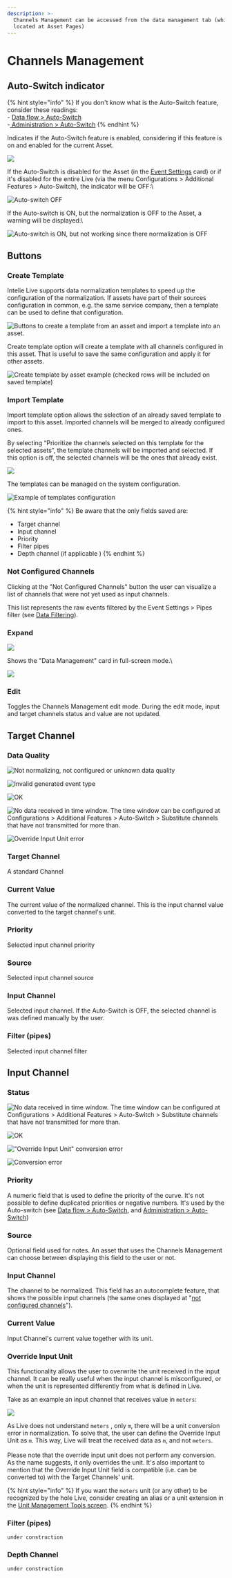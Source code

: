 ```yaml
---
description: >-
  Channels Management can be accessed from the data management tab (which is
  located at Asset Pages)
---
```


# Channels Management

## Auto-Switch indicator

{% hint style="info" %}
If you don't know what is the Auto-Switch feature, consider these readings:\
\- [Data flow > Auto-Switch](../../../data-flow/data-normalization/auto-switch.md)\
\-[ Administration > Auto-Switch](../auto-switch.md)
{% endhint %}

Indicates if the Auto-Switch feature is enabled, considering if this feature is on and enabled for the current Asset.

![](<../../../.gitbook/assets/image (323).png>)

If the Auto-Switch is disabled for the Asset (in the [Event Settings](event-settings.md) card) or if it's disabled for the entire Live (via the menu Configurations > Additional Features > Auto-Switch), the indicator will be OFF:\


![Auto-switch OFF](<../../../.gitbook/assets/image (339).png>)

If the Auto-switch is ON, but the normalization is OFF to the Asset, a warning will be displayed:\


![Auto-switch is ON, but not working since there normalization is OFF](<../../../.gitbook/assets/image (488).png>)

## Buttons

### Create Template

Intelie Live supports data normalization templates to speed up the configuration of the normalization. If assets have part of their sources configuration in common, e.g. the same service company, then a template can be used to define that configuration.

![Buttons to create a template from an asset and import a template into an asset.](<../../../.gitbook/assets/image (322).png>)

Create template option will create a template with all channels configured in this asset. That is useful to save the same configuration and apply it for other assets.&#x20;

![Create template by asset example (checked rows will be included on saved template)](<../../../.gitbook/assets/image (393).png>)

### Import Template

Import template option allows the selection of an already saved template to import to this asset. Imported channels will be merged to already configured ones.

By selecting “Prioritize the channels selected on this template for the selected assets”, the template channels will be imported and selected. If this option is off, the selected channels will be the ones that already exist.

![](<../../../.gitbook/assets/image (433).png>)

The templates can be managed on the system configuration.

![Example of templates configuration](<../../../.gitbook/assets/image (295).png>)

{% hint style="info" %}
Be aware that the only fields saved are:&#x20;

* Target channel
* Input channel
* Priority
* Filter pipes
* Depth channel (if applicable )
{% endhint %}

### Not Configured Channels

Clicking at the "Not Configured Channels" button the user can visualize a list of channels that were not yet used as input channels.

This list represents the raw events filtered by the Event Settings > Pipes filter (see [Data Filtering](https://drilling.intelie.com/administration/data-normalization#data-filtering)).

### Expand

![](<../../../.gitbook/assets/image (396).png>)

Shows the "Data Management" card in full-screen mode.\


![](<../../../.gitbook/assets/image (480).png>)

###

### Edit

Toggles the Channels Management edit mode. During the edit mode, input and target channels status and value are not updated.

## Target Channel

### Data Quality

![Not normalizing, not configured or unknown data quality](<../../../.gitbook/assets/image (517) (1) (1).png>)

![Invalid generated event type](<../../../.gitbook/assets/image (464).png>)

![OK](<../../../.gitbook/assets/image (473).png>)

![No data received in time window. The time window can be configured at Configurations > Additional Features > Auto-Switch > Substitute channels that have not transmitted for more than. ](<../../../.gitbook/assets/image (460).png>)

![Override Input Unit error](<../../../.gitbook/assets/image (400).png>)

### Target Channel

A standard Channel&#x20;

### Current Value

The current value of the normalized channel. This is the input channel value converted to the target channel's unit.&#x20;

### Priority

Selected input channel priority

### Source

Selected input channel source&#x20;

### Input Channel

Selected input channel. If the Auto-Switch is OFF, the selected channel is was defined manually by the user.

### Filter (pipes)

Selected input channel filter

## Input Channel

### Status

![No data received in time window. The time window can be configured at Configurations > Additional Features > Auto-Switch > Substitute channels that have not transmitted for more than.  ](<../../../.gitbook/assets/image (430).png>)

![OK](<../../../.gitbook/assets/image (66).png>)

!["Override Input Unit" conversion error](<../../../.gitbook/assets/image (60).png>)

![Conversion error](<../../../.gitbook/assets/image (59).png>)



### Priority

A numeric field that is used to define the priority of the curve. It's not possible to define duplicated priorities or negative numbers. It's used by the Auto-switch (see [Data flow > Auto-Switch](../../../data-flow/data-normalization/auto-switch.md), and [Administration > Auto-Switch](../auto-switch.md))

### Source

Optional field used for notes. An asset that uses the Channels Management can choose between displaying this field to the user or not.

### Input Channel

The channel to be normalized. This field has an autocomplete feature, that shows the possible input channels (the same ones displayed at "[not configured channels](channels-management.md#not-configured-channels)").

### Current Value

Input Channel's current value together with its unit.&#x20;

### Override Input Unit

This functionality allows the user to overwrite the unit received in the input channel. It can be really useful when the input channel is misconfigured, or when the unit is represented differently from what is defined in Live.&#x20;

Take as an example an input channel that receives value in `meters`:

![](<../../../.gitbook/assets/image (10).png>)

As Live does not understand `meters` , only `m`, there will be a unit conversion error in normalization. To solve that, the user can define the Override Input Unit as `m`. This way, Live will treat the received data as `m`, and not `meters`.\
\
Please note that the override input unit does not perform any conversion. As the name suggests, it only overrides the unit. It's also important to mention that the Override Input Unit field is compatible (i.e. can be converted to) with the Target Channels' unit.

{% hint style="info" %}
If you want the `meters` unit (or any other) to be recognized by the hole Live, consider creating an alias or a unit extension in the [Unit Management Tools screen](../../high-frequency-data/unit-management-tools.md).
{% endhint %}

### Filter (pipes)

`under construction`

### Depth Channel

`under construction`
